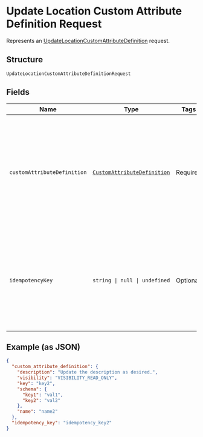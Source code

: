 
# Update Location Custom Attribute Definition Request

Represents an [UpdateLocationCustomAttributeDefinition](../api/location-custom-attributes.md#update-location-custom-attribute-definition) request.

## Structure

`UpdateLocationCustomAttributeDefinitionRequest`

## Fields

| Name | Type | Tags | Description |
|  --- | --- | --- | --- |
| `customAttributeDefinition` | [`CustomAttributeDefinition`](../models/custom-attribute-definition.md) | Required | Represents a definition for custom attribute values. A custom attribute definition<br/>specifies the key, visibility, schema, and other properties for a custom attribute. |
| `idempotencyKey` | `string \| null \| undefined` | Optional | A unique identifier for this request, used to ensure idempotency. For more information,<br/>see [Idempotency](https://developer.squareup.com/docs/build-basics/common-api-patterns/idempotency).<br/>**Constraints**: *Maximum Length*: `45` |

## Example (as JSON)

```json
{
  "custom_attribute_definition": {
    "description": "Update the description as desired.",
    "visibility": "VISIBILITY_READ_ONLY",
    "key": "key2",
    "schema": {
      "key1": "val1",
      "key2": "val2"
    },
    "name": "name2"
  },
  "idempotency_key": "idempotency_key2"
}
```


